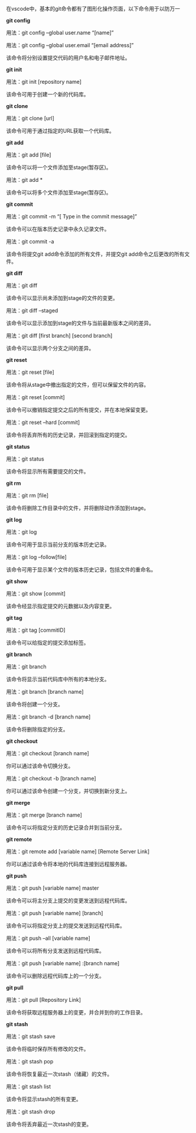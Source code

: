 在vscode中，基本的git命令都有了图形化操作页面，以下命令用于以防万一


**git config**

用法：git config –global user.name “[name]”

用法：git config –global user.email “[email address]”

该命令将分别设置提交代码的用户名和电子邮件地址。

**git init**

用法：git init [repository name]

该命令可用于创建一个新的代码库。

**git clone**

用法：git clone [url]

该命令可用于通过指定的URL获取一个代码库。

**git add**

用法：git add [file]

该命令可以将一个文件添加至stage(暂存区)。

用法：git add *

该命令可以将多个文件添加至stage(暂存区)。

**git commit**

用法：git commit -m “[ Type in the commit message]”

该命令可以在版本历史记录中永久记录文件。

用法：git commit -a

该命令将提交git add命令添加的所有文件，并提交git add命令之后更改的所有文件。

**git diff**

用法：git diff

该命令可以显示尚未添加到stage的文件的变更。

用法：git diff –staged

该命令可以显示添加到stage的文件与当前最新版本之间的差异。



用法：git diff [first branch] [second branch]

该命令可以显示两个分支之间的差异。



**git reset**

用法：git reset [file]

该命令将从stage中撤出指定的文件，但可以保留文件的内容。



用法：git reset [commit]

该命令可以撤销指定提交之后的所有提交，并在本地保留变更。

用法：git reset –hard [commit]

该命令将丢弃所有的历史记录，并回滚到指定的提交。

**git status**

用法：git status

该命令将显示所有需要提交的文件。



**git rm**

用法：git rm [file]

该命令将删除工作目录中的文件，并将删除动作添加到stage。

**git log**

用法：git log

该命令可用于显示当前分支的版本历史记录。



用法：git log –follow[file]

该命令可用于显示某个文件的版本历史记录，包括文件的重命名。



**git show**

用法：git show [commit]

该命令经显示指定提交的元数据以及内容变更。



**git tag**

用法：git tag [commitID]

该命令可以给指定的提交添加标签。

**git branch**

用法：git branch

该命令将显示当前代码库中所有的本地分支。

用法：git branch [branch name]

该命令将创建一个分支。

用法：git branch -d [branch name]

该命令将删除指定的分支。

**git checkout**

用法：git checkout [branch name]

你可以通过该命令切换分支。

用法：git checkout -b [branch name]

你可以通过该命令创建一个分支，并切换到新分支上。

**git merge**

用法：git merge [branch name]

该命令可以将指定分支的历史记录合并到当前分支。

**git remote**

用法：git remote add [variable name] [Remote Server Link]

你可以通过该命令将本地的代码库连接到远程服务器。

**git push**

用法：git push [variable name] master

该命令可以将主分支上提交的变更发送到远程代码库。



用法：git push [variable name] [branch]

该命令可以将指定分支上的提交发送到远程代码库。



用法：git push –all [variable name]

该命令可以将所有分支发送到远程代码库。



用法：git push [variable name] :[branch name]

该命令可以删除远程代码库上的一个分支。

**git pull**

用法：git pull [Repository Link]

该命令将获取远程服务器上的变更，并合并到你的工作目录。



**git stash**

用法：git stash save

该命令将临时保存所有修改的文件。

用法：git stash pop

该命令将恢复最近一次stash（储藏）的文件。



用法：git stash list

该命令将显示stash的所有变更。

用法：git stash drop

该命令将丢弃最近一次stash的变更。